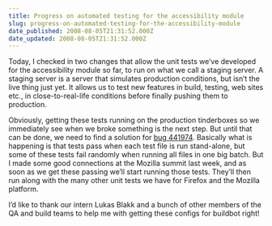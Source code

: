 ```yaml
---
title: Progress on automated testing for the accessibility module
slug: progress-on-automated-testing-for-the-accessibility-module
date_published: 2008-08-05T21:31:52.000Z
date_updated: 2008-08-05T21:31:52.000Z
---
```


Today, I checked in two changes that allow the unit tests we&#8217;ve developed for the accessibility module so far, to run on what we call a staging server. A staging server is a server that simulates production conditions, but isn&#8217;t the live thing just yet. It allows us to test new features in build, testing, web sites etc., in close-to-real-life conditions before finally pushing them to production.

Obviously, getting these tests running on the production tinderboxes so we immediately see when we broke something is the next step. But until that can be done, we need to find a solution for [bug 441974](https://bugzilla.mozilla.org/show_bug.cgi?id=441974). Basically what is happening is that tests pass when each test file is run stand-alone, but some of these tests fail randomly when running all files in one big batch. But I made some good connections at the Mozilla summit last week, and as soon as we get these passing we&#8217;ll start running those tests. They&#8217;ll then run along with the many other unit tests we have for Firefox and the Mozilla platform.

I&#8217;d like to thank our intern Lukas Blakk and a bunch of other members of the QA and build teams to help me with getting these configs for buildbot right!
